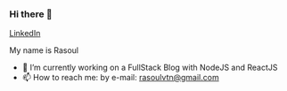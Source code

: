 ### Hi there 👋
<a href="https://linkedin.com/in/rasoulvtn" class="button big">LinkedIn</a>   

My name is Rasoul
- 🔭 I’m currently working on a FullStack Blog with NodeJS and ReactJS
- 📫 How to reach me: by e-mail: rasoulvtn@gmail.com
<!--
**rasoulvatanparast/rasoulvatanparast** is a ✨ _special_ ✨ repository because its `README.md` (this file) appears on your GitHub profile.

Here are some ideas to get you started:

- 🔭 I’m currently working on ...
- 🌱 I’m currently learning ...
- 👯 I’m looking to collaborate on ...
- 🤔 I’m looking for help with ...
- 💬 Ask me about ...
- 📫 How to reach me: ...
- 😄 Pronouns: ...
- ⚡ Fun fact: ...
-->
